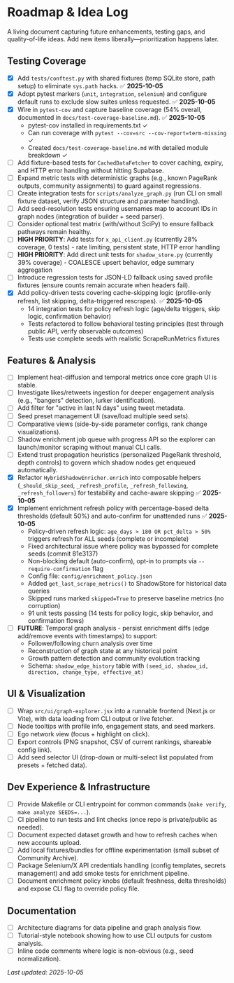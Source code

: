 # Roadmap & Idea Log

A living document capturing future enhancements, testing gaps, and quality-of-life ideas. Add new items liberally—prioritization happens later.

## Testing Coverage
- [x] Add `tests/conftest.py` with shared fixtures (temp SQLite store, path setup) to eliminate `sys.path` hacks. ✅ **2025-10-05**
- [x] Adopt pytest markers (`unit`, `integration`, `selenium`) and configure default runs to exclude slow suites unless requested. ✅ **2025-10-05**
- [x] Wire in `pytest-cov` and capture baseline coverage (54% overall, documented in `docs/test-coverage-baseline.md`). ✅ **2025-10-05**
  - pytest-cov installed in requirements.txt ✓
  - Can run coverage with `pytest --cov=src --cov-report=term-missing` ✓
  - Created `docs/test-coverage-baseline.md` with detailed module breakdown ✓
- [ ] Add fixture-based tests for `CachedDataFetcher` to cover caching, expiry, and HTTP error handling without hitting Supabase.
- [ ] Expand metric tests with deterministic graphs (e.g., known PageRank outputs, community assignments) to guard against regressions.
- [ ] Create integration tests for `scripts/analyze_graph.py` (run CLI on small fixture dataset, verify JSON structure and parameter handling).
- [ ] Add seed-resolution tests ensuring usernames map to account IDs in graph nodes (integration of builder + seed parser).
- [ ] Consider optional test matrix (with/without SciPy) to ensure fallback pathways remain healthy.
- [ ] **HIGH PRIORITY**: Add tests for `x_api_client.py` (currently 28% coverage, 0 tests) - rate limiting, persistent state, HTTP error handling
- [ ] **HIGH PRIORITY**: Add direct unit tests for `shadow_store.py` (currently 39% coverage) - COALESCE upsert behavior, edge summary aggregation
- [ ] Introduce regression tests for JSON-LD fallback using saved profile fixtures (ensure counts remain accurate when headers fail).
- [x] Add policy-driven tests covering cache-skipping logic (profile-only refresh, list skipping, delta-triggered rescrapes). ✅ **2025-10-05**
  - 14 integration tests for policy refresh logic (age/delta triggers, skip logic, confirmation behavior)
  - Tests refactored to follow behavioral testing principles (test through public API, verify observable outcomes)
  - Tests use complete seeds with realistic ScrapeRunMetrics fixtures

## Features & Analysis
- [ ] Implement heat-diffusion and temporal metrics once core graph UI is stable.
- [ ] Investigate likes/retweets ingestion for deeper engagement analysis (e.g., "bangers" detection, lurker identification).
- [ ] Add filter for "active in last N days" using tweet metadata.
- [ ] Seed preset management UI (save/load multiple seed sets).
- [ ] Comparative views (side-by-side parameter configs, rank change visualizations).
- [ ] Shadow enrichment job queue with progress API so the explorer can launch/monitor scraping without manual CLI calls.
- [ ] Extend trust propagation heuristics (personalized PageRank threshold, depth controls) to govern which shadow nodes get enqueued automatically.
- [x] Refactor `HybridShadowEnricher.enrich` into composable helpers (`_should_skip_seed`, `_refresh_profile`, `_refresh_following`, `_refresh_followers`) for testability and cache-aware skipping ✅ **2025-10-05**
- [x] Implement enrichment refresh policy with percentage-based delta thresholds (default 50%) and auto-confirm for unattended runs ✅ **2025-10-05**
  - Policy-driven refresh logic: `age_days > 180 OR pct_delta > 50%` triggers refresh for ALL seeds (complete or incomplete)
  - Fixed architectural issue where policy was bypassed for complete seeds (commit 81e3137)
  - Non-blocking default (auto-confirm), opt-in to prompts via `--require-confirmation` flag
  - Config file: `config/enrichment_policy.json`
  - Added `get_last_scrape_metrics()` to ShadowStore for historical data queries
  - Skipped runs marked `skipped=True` to preserve baseline metrics (no corruption)
  - 91 unit tests passing (14 tests for policy logic, skip behavior, and confirmation flows)
- [ ] **FUTURE**: Temporal graph analysis - persist enrichment diffs (edge add/remove events with timestamps) to support:
  - Follower/following churn analysis over time
  - Reconstruction of graph state at any historical point
  - Growth pattern detection and community evolution tracking
  - Schema: `shadow_edge_history` table with `(seed_id, shadow_id, direction, change_type, effective_at)`

## UI & Visualization
- [ ] Wrap `src/ui/graph-explorer.jsx` into a runnable frontend (Next.js or Vite), with data loading from CLI output or live fetcher.
- [ ] Node tooltips with profile info, engagement stats, and seed markers.
- [ ] Ego network view (focus + highlight on click).
- [ ] Export controls (PNG snapshot, CSV of current rankings, shareable config link).
- [ ] Add seed selector UI (drop-down or multi-select list populated from presets + fetched data).

## Dev Experience & Infrastructure
- [ ] Provide Makefile or CLI entrypoint for common commands (`make verify`, `make analyze SEEDS=...`).
- [ ] CI pipeline to run tests and lint checks (once repo is private/public as needed).
- [ ] Document expected dataset growth and how to refresh caches when new accounts upload.
- [ ] Add local fixtures/bundles for offline experimentation (small subset of Community Archive).
- [ ] Package Selenium/X API credentials handling (config templates, secrets management) and add smoke tests for enrichment pipeline.
- [ ] Document enrichment policy knobs (default freshness, delta thresholds) and expose CLI flag to override policy file.

## Documentation
- [ ] Architecture diagrams for data pipeline and graph analysis flow.
- [ ] Tutorial-style notebook showing how to use CLI outputs for custom analysis.
- [ ] Inline code comments where logic is non-obvious (e.g., seed normalization).

*Last updated: 2025-10-05*
